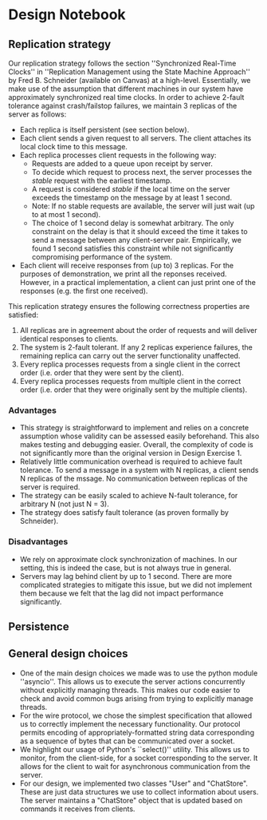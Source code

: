 # Design Notebook

## Replication strategy

Our replication strategy follows the section ''Synchronized Real-Time Clocks'' in ''Replication Management using the State Machine Approach'' by Fred B. Schneider (available on Canvas) at a high-level. Essentially, we make use of the assumption that different machines in our system have approximately synchronized real time clocks. In order to achieve 2-fault tolerance against crash/failstop failures, we maintain 3 replicas of the server as follows:

- Each replica is itself persistent (see section below).
- Each client sends a given request to all servers. The client attaches its local clock time to this message.
- Each replica processes client requests in the following way:
    - Requests are added to a queue upon receipt by server.
    - To decide which request to process next, the server processes the *stable* request with the earliest timestamp.
    - A request is considered *stable* if the local time on the server exceeds the timestamp on the message by at least 1 second. 
    - Note: If no stable requests are available, the server will just wait (up to at most 1 second).
    - The choice of 1 second delay is somewhat arbitrary. The only constraint on the delay is that it should exceed the time it takes to send a message between any client-server pair. Empirically, we found 1 second satisfies this constraint while not significantly compromising performance of the system.
- Each client will receive responses from (up to) 3 replicas. For the purposes of demonstration, we print all the reponses received. However, in a practical implementation, a client can just print one of the responses (e.g. the first one received).

This replication strategy ensures the following correctness properties are satisfied:
1. All replicas are in agreement about the order of requests and will deliver identical responses to clients.
2. The system is 2-fault tolerant. If any 2 replicas experience failures, the remaining replica can carry out the server functionality unaffected.
3. Every replica processes requests from a single client in the correct order (i.e. order that they were sent by the client).
4. Every replica processes requests from multiple client in the correct order (i.e. order that they were originally sent by the multiple clients).

### Advantages

- This strategy is straightforward to implement and relies on a concrete assumption whose validity can be assessed easily beforehand. This also makes testing and debugging easier. Overall, the complexity of code is not significantly more than the original version in Design Exercise 1.
- Relatively little communication overhead is required to achieve fault tolerance. To send a message in a system with N replicas, a client sends N replicas of the mssage. No communication between replicas of the server is required.
- The strategy can be easily scaled to achieve N-fault tolerance, for arbitrary N (not just N = 3).
- The strategy does satisfy fault tolerance (as proven formally by Schneider).

### Disadvantages

- We rely on approximate clock synchronization of machines. In our setting, this is indeed the case, but is not always true in general.
- Servers may lag behind client by up to 1 second. There are more complicated strategies to mitigate this issue, but we did not implement them because we felt that the lag did not impact performance significantly.

## Persistence

## General design choices

- One of the main design choices we made was to use the python module ''asyncio''. This allows us to execute the server actions concurrently without explicitly managing threads. This makes our code easier to check and avoid common bugs arising from trying to explicitly manage threads.
- For the wire protocol, we chose the simplest specification that allowed us to correctly implement the necessary functionality. Our protocol permits encoding of appropriately-formatted string data corresponding as a sequence of bytes that can be communicated over a socket.
- We highlight our usage of Python's ``select()'' utility. This allows us to monitor, from the client-side, for a socket corresponding to the server. It allows for the client to wait for asynchronous communication from the server.
- For our design, we implemented two classes "User" and "ChatStore". These are just data structures we use to collect information about users. The server maintains a "ChatStore" object that is updated based on commands it receives from clients.

